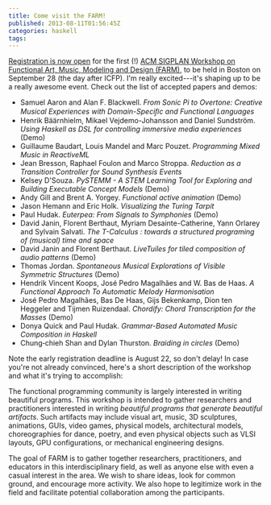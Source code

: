 ```yaml
---
title: Come visit the FARM!
published: 2013-08-11T01:56:45Z
categories: haskell
tags: 
---
```


<a href="https://regmaster3.com/2013conf/ICFP13/register.php">Registration is now open</a> for the first (!) <a href="http://www.cis.upenn.edu/~byorgey/farm13/">ACM SIGPLAN Workshop on Functional Art, Music, Modeling and Design (FARM)</a>, to be held in Boston on September 28 (the day after ICFP).  I'm really excited---it's shaping up to be a really awesome event.   Check out the list of accepted papers and demos:

<ul>
<li>Samuel Aaron and Alan F. Blackwell. <em>From Sonic Pi to Overtone: Creative Musical Experiences with Domain-Speciﬁc and Functional Languages</em></li>
<li>Henrik Bäärnhielm, Mikael Vejdemo-Johansson and Daniel Sundström. <em>Using Haskell as DSL for controlling immersive media experiences</em> (Demo)</li>
<li>Guillaume Baudart, Louis Mandel and Marc Pouzet. <em>Programming Mixed Music in ReactiveML</em></li>
<li>Jean Bresson, Raphael Foulon and Marco Stroppa. <em>Reduction as a Transition Controller for Sound Synthesis Events</em></li>
<li>Kelsey D'Souza. <em>PySTEMM - A STEM Learning Tool for Exploring and Building Executable Concept Models</em> (Demo)</li>
<li>Andy Gill and Brent A. Yorgey. <em>Functional active animation</em> (Demo)</li>
<li>Jason Hemann and Eric Holk. <em>Visualizing the Turing Tarpit</em></li>
<li>Paul Hudak. <em>Euterpea: From Signals to Symphonies</em> (Demo)</li>
<li>David Janin, Florent Berthaut, Myriam Desainte-Catherine, Yann Orlarey and Sylvain Salvati. <em>The T-Calculus : towards a structured programing of (musical) time and space</em></li>
<li>David Janin and Florent Berthaut. <em>LiveTuiles for tiled composition of audio patterns</em> (Demo)</li>
<li>Thomas Jordan. <em>Spontaneous Musical Explorations of Visible Symmetric Structures</em> (Demo)</li>
<li>Hendrik Vincent Koops, José Pedro Magalhães and W. Bas de Haas. <em>A Functional Approach To Automatic Melody Harmonisation</em></li>
<li>José Pedro Magalhães, Bas De Haas, Gijs Bekenkamp, Dion ten Heggeler and Tijmen Ruizendaal. <em>Chordify: Chord Transcription for the Masses</em> (Demo)</li>
<li>Donya Quick and Paul Hudak. <em>Grammar-Based Automated Music Composition in Haskell</em></li>
<li>Chung‐chieh Shan and Dylan Thurston. <em>Braiding in circles</em> (Demo)</li>
</ul>

Note the early registration deadline is August 22, so don't delay!  In case you're not already convinced, here's a short description of the workshop and what it's trying to accomplish:

<p>The functional programming community is largely interested in writing beautiful programs. This workshop is intended to gather researchers and practitioners interested in writing <em>beautiful programs that generate beautiful artifacts</em>. Such artifacts may include visual art, music, 3D sculptures, animations, GUIs, video games, physical models, architectural models, choreographies for dance, poetry, and even physical objects such as VLSI layouts, GPU configurations, or mechanical engineering designs.</p>
<p>The goal of FARM is to gather together researchers, practitioners, and educators in this interdisciplinary field, as well as anyone else with even a casual interest in the area. We wish to share ideas, look for common ground, and encourage more activity. We also hope to legitimize work in the field and facilitate potential collaboration among the participants.</p>


